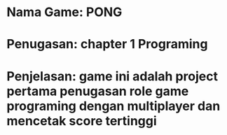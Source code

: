 # Nama Game: PONG
# Penugasan: chapter 1 Programing
# Penjelasan: game ini adalah project pertama penugasan role game programing dengan multiplayer dan mencetak score tertinggi


